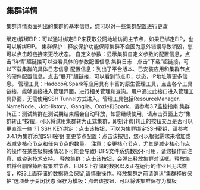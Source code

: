 ## 集群详情

集群详情页面列出的集群的基本信息，您可以对一些集群配置进行更改



绑定/解绑EIP：可以通过绑定EIP来获取公网地址访问主节点，如果已绑定EIP，也可以解绑EIP。
集群保护：释放保护功能保障集群不会因为意外错误导致销毁，您可以点击超链接来更改状态。
自定义参数：显示集群自定义参数的配置信息，点击“详情”超链接可以查看具体的参数配置信息
集群日志：点击“下载”超链接，可以下载集群的具体日志信息
配置信息：列出了平台版本、已安装应用和集群节点的硬件配置信息，点击“展开”超链接，可以看到节点ID，状态，IP地址等更多信息。
管理工具：Hadoop和Spark等应用具有丰富的原生管理工具，点击各个工具链接，能够直接进入管理界面，进行相关管理和查询。用户通过此接口进入管理工具界面，无需使用SSH Tunnel方式进入。管理工具包括ResourceManager、NameNode、JobHistory、Ganglia、Oozie和Spark，请参考3.7监控指南
集群转正：测试集群在测试期结束后会自动释放，如需继续使用，请点击页面上方“集群转正”按钮，可以将试用集群转为正式集群，即刻计费[转正的按钮交互是否可以更直观一些？]
SSH KEY绑定：点击该按钮，可以为集群绑定SSH密钥，请参考3.4.1为集群添加SSH密钥
变更节点配置：点击该按钮，您可以根据需求来增加或者减少核心节点和任务节点的数量。
注意：变更核心节点，尤其是减少核心节点的操作在某些极特殊情况下可能会导致HDFS文件系统数据不可用，请您操作前注意，或咨询技术支持。
释放集群：点击该按钮，会弹出释放集群对话框。释放集群将会删除掉所有集群节点、HDFS上存储的数据以及正在运行的作业且无法恢复，KS3上面存储的数据将会保留,请慎重操作。释放集群之前请确认“集群释放保护”选项处于关闭状态
保存为模板：点击该按钮，可以将该集群保存为模板